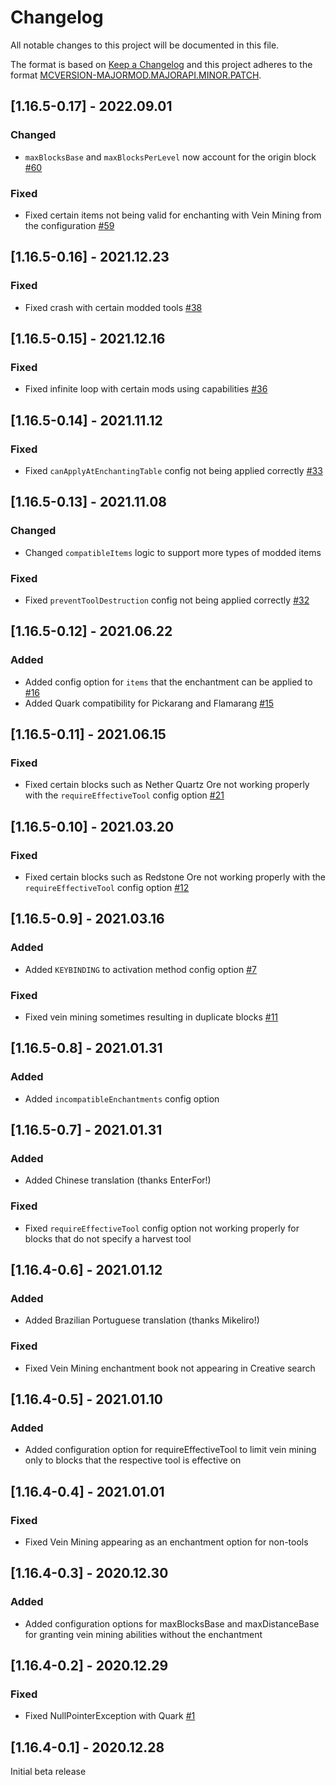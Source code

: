 # Changelog
All notable changes to this project will be documented in this file.

The format is based on [Keep a Changelog](http://keepachangelog.com/en/1.0.0/) and this project adheres to the format [MCVERSION-MAJORMOD.MAJORAPI.MINOR.PATCH](https://mcforge.readthedocs.io/en/1.16.x/conventions/versioning/).

## [1.16.5-0.17] - 2022.09.01
### Changed
- `maxBlocksBase` and `maxBlocksPerLevel` now account for the origin block [#60](https://github.com/TheIllusiveC4/VeinMining/issues/60)
### Fixed
- Fixed certain items not being valid for enchanting with Vein Mining from the configuration [#59](https://github.com/TheIllusiveC4/VeinMining/issues/59)

## [1.16.5-0.16] - 2021.12.23
### Fixed
- Fixed crash with certain modded tools [#38](https://github.com/TheIllusiveC4/VeinMining/issues/38)

## [1.16.5-0.15] - 2021.12.16
### Fixed
- Fixed infinite loop with certain mods using capabilities [#36](https://github.com/TheIllusiveC4/VeinMining/issues/36)

## [1.16.5-0.14] - 2021.11.12
### Fixed
- Fixed `canApplyAtEnchantingTable` config not being applied correctly [#33](https://github.com/TheIllusiveC4/VeinMining/issues/33)

## [1.16.5-0.13] - 2021.11.08
### Changed
- Changed `compatibleItems` logic to support more types of modded items
### Fixed
- Fixed `preventToolDestruction` config not being applied correctly [#32](https://github.com/TheIllusiveC4/VeinMining/issues/32)

## [1.16.5-0.12] - 2021.06.22
### Added
- Added config option for `items` that the enchantment can be applied to [#16](https://github.com/TheIllusiveC4/VeinMining/issues/16)
- Added Quark compatibility for Pickarang and Flamarang [#15](https://github.com/TheIllusiveC4/VeinMining/issues/15)

## [1.16.5-0.11] - 2021.06.15
### Fixed
- Fixed certain blocks such as Nether Quartz Ore not working properly with the `requireEffectiveTool` config option [#21](https://github.com/TheIllusiveC4/VeinMining/issues/21)

## [1.16.5-0.10] - 2021.03.20
### Fixed
- Fixed certain blocks such as Redstone Ore not working properly with the `requireEffectiveTool` config option [#12](https://github.com/TheIllusiveC4/VeinMining/issues/12)

## [1.16.5-0.9] - 2021.03.16
### Added
- Added `KEYBINDING` to activation method config option [#7](https://github.com/TheIllusiveC4/VeinMining/issues/7)
### Fixed
- Fixed vein mining sometimes resulting in duplicate blocks [#11](https://github.com/TheIllusiveC4/VeinMining/issues/11)

## [1.16.5-0.8] - 2021.01.31
### Added
- Added `incompatibleEnchantments` config option

## [1.16.5-0.7] - 2021.01.31
### Added
- Added Chinese translation (thanks EnterFor!)
### Fixed
- Fixed `requireEffectiveTool` config option not working properly for blocks that do not specify a
harvest tool

## [1.16.4-0.6] - 2021.01.12
### Added
- Added Brazilian Portuguese translation (thanks Mikeliro!)
### Fixed
- Fixed Vein Mining enchantment book not appearing in Creative search

## [1.16.4-0.5] - 2021.01.10
### Added
- Added configuration option for requireEffectiveTool to limit vein mining only to blocks that the
respective tool is effective on

## [1.16.4-0.4] - 2021.01.01
### Fixed
- Fixed Vein Mining appearing as an enchantment option for non-tools

## [1.16.4-0.3] - 2020.12.30
### Added
- Added configuration options for maxBlocksBase and maxDistanceBase for granting vein mining
abilities without the enchantment

## [1.16.4-0.2] - 2020.12.29
### Fixed
- Fixed NullPointerException with Quark [#1](https://github.com/TheIllusiveC4/VeinMining/issues/1)

## [1.16.4-0.1] - 2020.12.28
Initial beta release
